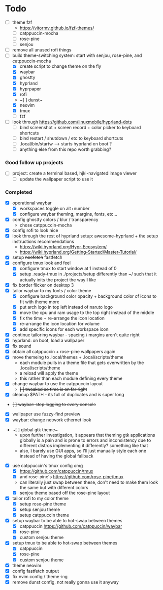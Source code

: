# Todo

- [ ] theme fzf
    - https://vitormv.github.io/fzf-themes/
    - [ ] catppuccin-mocha
    - [ ] rose-pine
    - [ ] senjou
- [ ] remove all unused rofi things
- [ ] build theme-switching system: start with senjou, rose-pine, and catppuccin-mocha
    - [x] create script to change theme on the fly
    - [x] waybar
    - [x] ghostty
    - [x] hyprland
    - [x] hyprpaper
    - [x] rofi
    - ~[ ] dunst~
    - [x] neovim
    - [x] tmux
    - [ ] fzf
- [ ] look through https://github.com/linuxmobile/hyprland-dots
    - [ ] bind screenshot + screen record + color picker to keyboard shortcuts
    - [ ] bind restart / shutdown / etc to keyboard shortcuts
    - [ ] .local/bin/startw --> starts hyprland on boot ?
    - [ ] anything else from this repo worth grabbing?

### Good follow up projects

- [ ] project: create a terminal based, hjkl-navigated image viewer
    - [ ] update the wallpaper script to use it

### Completed

- [x] operational waybar
    - [x] workspaces toggle on alt+number
    - [x] configure waybar theming, margins, fonts, etc...
- [x] config ghostty colors / blur / transparency
    - chose catppuccin-mocha
- [x] config rofi to look nice
- [x] look through the rest of hyprland setup: awesome-hyprland + the setup instructions recommendations 
    - https://wiki.hyprland.org/Hypr-Ecosystem/
    - https://wiki.hyprland.org/Getting-Started/Master-Tutorial/
- [x] setup ~~neofetch~~ fastfetch
- [x] configure tmux look and feel
    - [x] configure tmux to start window at 1 instead of 0
    - [x] setup .ready-tmux in ./projects/setup differently than ~/ such that it actually inits the project the way I like
- [x] fix border flicker on desktop 3
- [x] tailor waybar to my fonts / color theme
    - [x] configure background color opacity + background color of icons to fit with theme more
    - [x] put arch logo in top left instead of naruto logo
    - [x] move the cpu and ram usage to the top right instead of the middle
    - [x] fix the time + re-arrange the icon location
    - [x] re-arrange the icon location for volume
    - [x] add specific icons for each workspace icon
- [x] continue tailoring waybar - spacing / margins aren't quite right
- [x] hyprland: on boot, load a wallpaper
- [x] fix sound
- [x] obtain all catppuccin + rose-pine wallpapers again
- [x] move themeing to .local/themes + .local/scripts/theme
    - each module pulls in a theme file that gets overwritten by the .local/scripts/theme
    - a reload will apply the theme
    - this rather than each module defining every theme
- [x] change waybar to use the catppuccin layout
    - ~~[ ] tweaked so time is on far right~~
- [x] cleanup $PATH - its full of duplicates and is super long
- ~~[ ] waybar: stop logging to every console~~
- [x] wallpaper use fuzzy-find preview
- [x] waybar: change network ethernet look
- ~[ ] global gtk theme~
    - upon further investigation, it appears that theming gtk applications globally is a pain and is prone to errors and inconsistency due to different distros implementing it differently? something like that
    - also, I barely use GUI apps, so I'll just manually style each one instead of having the global fallback
- [x] use catppuccin's tmux config omg
    - [x] https://github.com/catppuccin/tmux
    - [x] and rose-pine's https://github.com/rose-pine/tmux
    - can literally just swap between these, don't need to make them look the same but with different colors
    - [x] senjou theme based off the rose-pine layout
- [x] tailor rofi to my color theme
    - [x] setup rose-pine theme
    - [x] setup senjou theme
    - [x] setup catppuccin theme
- [x] setup waybar to be able to hot-swap between themes
    - [x] catppuccin https://github.com/catppuccin/waybar
    - [x] rose-pine
    - [x] custom senjou theme
- [x] setup tmux to be able to hot-swap between themes
    - [x] catppuccin 
    - [x] rose-pine
    - [x] custom senjou theme
- [x] theme neovim
- [x] config fastfetch output
- [x] fix nvim config / theme-ing
- [x] remove dunst config, not really gonna use it anyway
